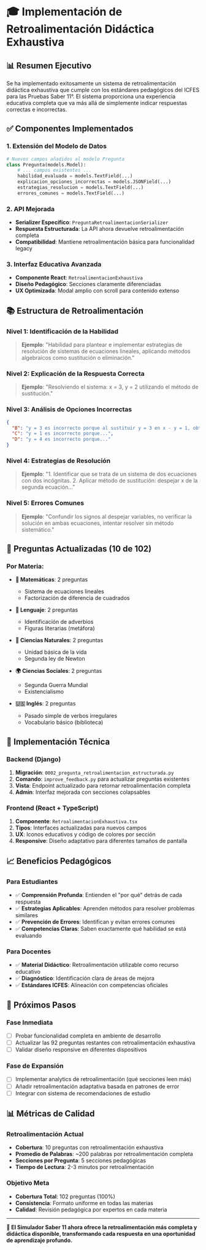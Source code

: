 # 🎓 Implementación de Retroalimentación Didáctica Exhaustiva

## 📊 Resumen Ejecutivo

Se ha implementado exitosamente un sistema de retroalimentación didáctica exhaustiva que cumple con los estándares pedagógicos del ICFES para las Pruebas Saber 11°. El sistema proporciona una experiencia educativa completa que va más allá de simplemente indicar respuestas correctas e incorrectas.

## ✅ Componentes Implementados

### 1. **Extensión del Modelo de Datos**
```python
# Nuevos campos añadidos al modelo Pregunta
class Pregunta(models.Model):
    # ... campos existentes ...
    habilidad_evaluada = models.TextField(...)
    explicacion_opciones_incorrectas = models.JSONField(...)
    estrategias_resolucion = models.TextField(...)
    errores_comunes = models.TextField(...)
```

### 2. **API Mejorada**
- **Serializer Específico**: `PreguntaRetroalimentacionSerializer`
- **Respuesta Estructurada**: La API ahora devuelve retroalimentación completa
- **Compatibilidad**: Mantiene retroalimentación básica para funcionalidad legacy

### 3. **Interfaz Educativa Avanzada**
- **Componente React**: `RetroalimentacionExhaustiva`
- **Diseño Pedagógico**: Secciones claramente diferenciadas
- **UX Optimizada**: Modal amplio con scroll para contenido extenso

## 📚 Estructura de Retroalimentación

### **Nivel 1: Identificación de la Habilidad**
> **Ejemplo**: "Habilidad para plantear e implementar estrategias de resolución de sistemas de ecuaciones lineales, aplicando métodos algebraicos como sustitución o eliminación."

### **Nivel 2: Explicación de la Respuesta Correcta**
> **Ejemplo**: "Resolviendo el sistema: x = 3, y = 2 utilizando el método de sustitución."

### **Nivel 3: Análisis de Opciones Incorrectas**
```json
{
  "B": "y = 3 es incorrecto porque al sustituir y = 3 en x - y = 1, obtenemos x = 4, y al verificar en la primera ecuación: 2(4) + 3(3) = 8 + 9 = 17 ≠ 12",
  "C": "y = 1 es incorrecto porque...",
  "D": "y = 4 es incorrecto porque..."
}
```

### **Nivel 4: Estrategias de Resolución**
> **Ejemplo**: "1. Identificar que se trata de un sistema de dos ecuaciones con dos incógnitas. 2. Aplicar método de sustitución: despejar x de la segunda ecuación..."

### **Nivel 5: Errores Comunes**
> **Ejemplo**: "Confundir los signos al despejar variables, no verificar la solución en ambas ecuaciones, intentar resolver sin método sistemático."

## 🎯 Preguntas Actualizadas (10 de 102)

### Por Materia:
- **🧮 Matemáticas**: 2 preguntas
  - Sistema de ecuaciones lineales
  - Factorización de diferencia de cuadrados
  
- **📖 Lenguaje**: 2 preguntas
  - Identificación de adverbios
  - Figuras literarias (metáfora)
  
- **🔬 Ciencias Naturales**: 2 preguntas
  - Unidad básica de la vida
  - Segunda ley de Newton
  
- **🌍 Ciencias Sociales**: 2 preguntas
  - Segunda Guerra Mundial
  - Existencialismo
  
- **🇺🇸 Inglés**: 2 preguntas
  - Pasado simple de verbos irregulares
  - Vocabulario básico (biblioteca)

## 🔧 Implementación Técnica

### **Backend (Django)**
1. **Migración**: `0002_pregunta_retroalimentacion_estructurada.py`
2. **Comando**: `improve_feedback.py` para actualizar preguntas existentes
3. **Vista**: Endpoint actualizado para retornar retroalimentación completa
4. **Admin**: Interfaz mejorada con secciones colapsables

### **Frontend (React + TypeScript)**
1. **Componente**: `RetroalimentacionExhaustiva.tsx`
2. **Tipos**: Interfaces actualizadas para nuevos campos
3. **UX**: Iconos educativos y código de colores por sección
4. **Responsive**: Diseño adaptativo para diferentes tamaños de pantalla

## 📈 Beneficios Pedagógicos

### **Para Estudiantes**
- ✅ **Comprensión Profunda**: Entienden el "por qué" detrás de cada respuesta
- ✅ **Estrategias Aplicables**: Aprenden métodos para resolver problemas similares
- ✅ **Prevención de Errores**: Identifican y evitan errores comunes
- ✅ **Competencias Claras**: Saben exactamente qué habilidad se está evaluando

### **Para Docentes**
- ✅ **Material Didáctico**: Retroalimentación utilizable como recurso educativo
- ✅ **Diagnóstico**: Identificación clara de áreas de mejora
- ✅ **Estándares ICFES**: Alineación con competencias oficiales

## 🚀 Próximos Pasos

### **Fase Inmediata**
- [ ] Probar funcionalidad completa en ambiente de desarrollo
- [ ] Actualizar las 92 preguntas restantes con retroalimentación exhaustiva
- [ ] Validar diseño responsive en diferentes dispositivos

### **Fase de Expansión**
- [ ] Implementar analytics de retroalimentación (qué secciones leen más)
- [ ] Añadir retroalimentación adaptativa basada en patrones de error
- [ ] Integrar con sistema de recomendaciones de estudio

## 📊 Métricas de Calidad

### **Retroalimentación Actual**
- **Cobertura**: 10 preguntas con retroalimentación exhaustiva
- **Promedio de Palabras**: ~200 palabras por retroalimentación completa
- **Secciones por Pregunta**: 5 secciones pedagógicas
- **Tiempo de Lectura**: 2-3 minutos por retroalimentación

### **Objetivo Meta**
- **Cobertura Total**: 102 preguntas (100%)
- **Consistencia**: Formato uniforme en todas las materias
- **Calidad**: Revisión pedagógica por expertos en cada materia

---

**🎯 El Simulador Saber 11 ahora ofrece la retroalimentación más completa y didáctica disponible, transformando cada respuesta en una oportunidad de aprendizaje profundo.**